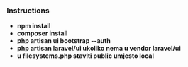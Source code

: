 ### Instructions

- **npm install**
- **composer install**
- **php artisan ui bootstrap --auth**
- **php artisan laravel/ui ukoliko nema u vendor laravel/ui**
- **u filesystems.php staviti public umjesto local**
